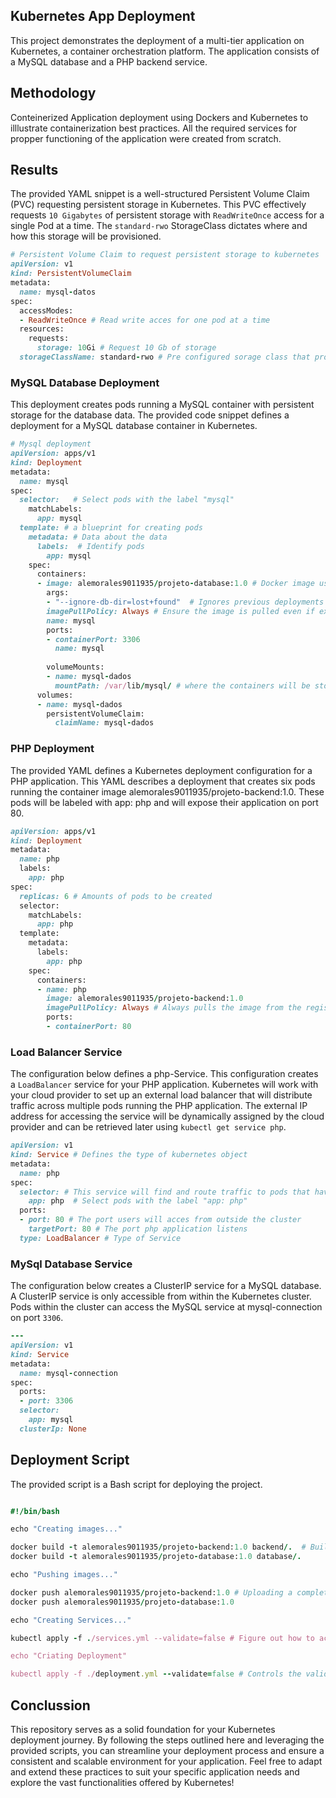 ## Kubernetes App Deployment
This project demonstrates the deployment of a multi-tier application on Kubernetes, a container orchestration platform. The application consists of a MySQL database and a PHP backend service.

## Methodology
Conteinerized Application deployment using Dockers and Kubernetes to illlustrate containerization best practices. All the required services for propper functioning of the application were created from scratch.

## Results
The provided YAML snippet is a well-structured Persistent Volume Claim (PVC) requesting persistent storage in Kubernetes. This PVC effectively requests ```10 Gigabytes``` of persistent storage with ```ReadWriteOnce``` access for a single Pod at a time. The ```standard-rwo``` StorageClass dictates where and how this storage will be provisioned.

```ruby
# Persistent Volume Claim to request persistent storage to kubernetes
apiVersion: v1 
kind: PersistentVolumeClaim
metadata:
  name: mysql-datos
spec:
  accessModes:
  - ReadWriteOnce # Read write acces for one pod at a time
  resources:
    requests:
      storage: 10Gi # Request 10 Gb of storage
  storageClassName: standard-rwo # Pre configured sorage class that proviions Read write once volumes

```
### MySQL Database Deployment
This deployment creates pods running a MySQL container with persistent storage for the database data. The provided code snippet defines a deployment for a MySQL database container in Kubernetes. 

```ruby
# Mysql deployment
apiVersion: apps/v1
kind: Deployment
metadata:
  name: mysql
spec:
  selector:   # Select pods with the label "mysql"
    matchLabels:
      app: mysql
  template: # a blueprint for creating pods
    metadata: # Data about the data
      labels:  # Identify pods 
        app: mysql
    spec:
      containers:
      - image: alemorales9011935/projeto-database:1.0 # Docker image used for the deployment
        args:
        - "--ignore-db-dir=lost+found"  # Ignores previous deployments
        imagePullPolicy: Always # Ensure the image is pulled even if exists locally
        name: mysql
        ports:
        - containerPort: 3306
          name: mysql
          
        volumeMounts:
        - name: mysql-dados
          mountPath: /var/lib/mysql/ # where the containers will be storaged
      volumes:
      - name: mysql-dados
        persistentVolumeClaim:
          claimName: mysql-dados

```
### PHP Deployment
The provided YAML defines a Kubernetes deployment configuration for a PHP application. This YAML describes a deployment that creates six pods running the container image alemorales9011935/projeto-backend:1.0. These pods will be labeled with app: php and will expose their application on port 80.

```ruby
apiVersion: apps/v1
kind: Deployment
metadata:
  name: php
  labels:
    app: php
spec:
  replicas: 6 # Amounts of pods to be created
  selector:
    matchLabels:
      app: php
  template:
    metadata:
      labels:
        app: php
    spec:
      containers:
      - name: php
        image: alemorales9011935/projeto-backend:1.0
        imagePullPolicy: Always # Always pulls the image from the registry even if it exists locally.
        ports:
        - containerPort: 80
```
### Load Balancer Service
The configuration below defines a php-Service. This configuration creates a ```LoadBalancer``` service for your PHP application. Kubernetes will work with your cloud provider to set up an external load balancer that will distribute traffic across multiple pods running the PHP application. The external IP address for accessing the service will be dynamically assigned by the cloud provider and can be retrieved later using ```kubectl get service php```.

```ruby
apiVersion: v1 
kind: Service # Defines the type of kubernetes object
metadata:
  name: php
spec:
  selector: # This service will find and route traffic to pods that have the label app: php. 
    app: php  # Select pods with the label "app: php"
  ports:
  - port: 80 # The port users will acces from outside the cluster
    targetPort: 80 # The port php application listens 
  type: LoadBalancer # Type of Service

```
### MySql Database Service
The configuration below creates a ClusterIP service for a MySQL database. A ClusterIP service is only accessible from within the Kubernetes cluster. Pods within the cluster can access the MySQL service at mysql-connection on port ```3306```. 

```ruby
---
apiVersion: v1
kind: Service
metadata:
  name: mysql-connection
spec:
  ports:
  - port: 3306
  selector: 
    app: mysql
  clusterIp: None

```
## Deployment Script
The provided script is a Bash script for deploying the project.

```ruby

#!/bin/bash

echo "Creating images..."

docker build -t alemorales9011935/projeto-backend:1.0 backend/.  # Build docker image. Creates a self-contained executable package for running an application
docker build -t alemorales9011935/projeto-database:1.0 database/. 

echo "Pushing images..."

docker push alemorales9011935/projeto-backend:1.0 # Uploading a completed Docker image to a Docker registry.
docker push alemorales9011935/projeto-database:1.0

echo "Creating Services..."

kubectl apply -f ./services.yml --validate=false # Figure out how to achieve the desired state of the infrastucture we define.

echo "Criating Deployment"

kubectl apply -f ./deployment.yml --validate=false # Controls the validation behaviour.

```

## Conclussion
This repository serves as a solid foundation for your Kubernetes deployment journey. By following the steps outlined here and leveraging the provided scripts, you can streamline your deployment process and ensure a consistent and scalable environment for your application. Feel free to adapt and extend these practices to suit your specific application needs and explore the vast functionalities offered by Kubernetes!



